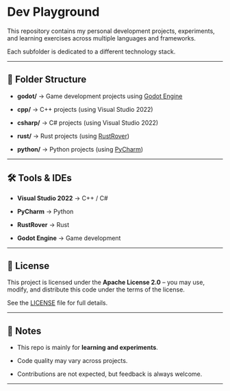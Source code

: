 # Dev Playground



This repository contains my personal development projects, experiments, and learning exercises across multiple languages and frameworks.  

Each subfolder is dedicated to a different technology stack.



---



## 📂 Folder Structure



- **godot/** → Game development projects using [Godot Engine](https://godotengine.org/)  

- **cpp/** → C++ projects (using Visual Studio 2022)  

- **csharp/** → C# projects (using Visual Studio 2022)  

- **rust/** → Rust projects (using [RustRover](https://www.jetbrains.com/rust/))  

- **python/** → Python projects (using [PyCharm](https://www.jetbrains.com/pycharm/))  



---



## 🛠 Tools & IDEs



- **Visual Studio 2022** → C++ / C#  

- **PyCharm** → Python  

- **RustRover** → Rust  

- **Godot Engine** → Game development  



---



## 📜 License



This project is licensed under the **Apache License 2.0** – you may use, modify, and distribute this code under the terms of the license.  

See the [LICENSE](LICENSE) file for full details.



---



## 🚀 Notes



- This repo is mainly for **learning and experiments**.  

- Code quality may vary across projects.  

- Contributions are not expected, but feedback is always welcome.  



---



